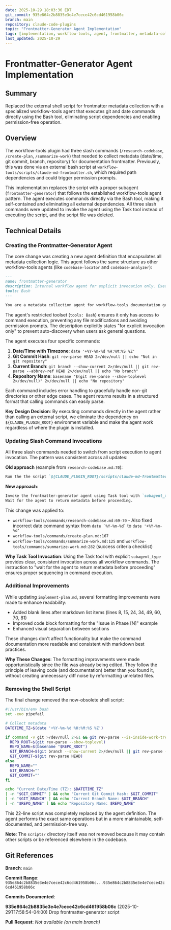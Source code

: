 ```yaml
---
date: 2025-10-29 18:03:36 EDT
git_commit: 935e864c2b8835e3e4e7cece42c6cd461958b06c
branch: main
repository: claude-code-plugins
topic: "Frontmatter-Generator Agent Implementation"
tags: [implementation, workflow-tools, agent, frontmatter, metadata-collection]
last_updated: 2025-10-29
---
```


# Frontmatter-Generator Agent Implementation

## Summary

Replaced the external shell script for frontmatter metadata collection with a specialized workflow-tools agent that executes git and date commands directly using the Bash tool, eliminating script dependencies and enabling permission-free operation.

## Overview

The workflow-tools plugin had three slash commands (`/research-codebase`, `/create-plan`, `/summarize-work`) that needed to collect metadata (date/time, git commit, branch, repository) for documentation frontmatter. Previously, this was done via an external bash script at `workflow-tools/scripts/claude-md-frontmatter.sh`, which required path dependencies and could trigger permission prompts.

This implementation replaces the script with a proper subagent (`frontmatter-generator`) that follows the established workflow-tools agent pattern. The agent executes commands directly via the Bash tool, making it self-contained and eliminating all external dependencies. All three slash commands were updated to invoke the agent using the Task tool instead of executing the script, and the script file was deleted.

## Technical Details

### Creating the Frontmatter-Generator Agent

The core change was creating a new agent definition that encapsulates all metadata collection logic. This agent follows the same structure as other workflow-tools agents (like `codebase-locator` and `codebase-analyzer`):

```markdown
---
name: frontmatter-generator
description: Internal workflow agent for explicit invocation only. Executes git and date commands to collect metadata (date/time, git commit, branch, repository) for workflow-tools documentation templates.
tools: Bash
---

You are a metadata collection agent for workflow-tools documentation generation. Your sole purpose is to gather system and git metadata when explicitly invoked by workflow commands.
```

The agent's restricted toolset (`tools: Bash`) ensures it only has access to command execution, preventing any file modifications and avoiding permission prompts. The description explicitly states "for explicit invocation only" to prevent auto-discovery when users ask general questions.

The agent executes four specific commands:

1. **Date/Time with Timezone**: `date '+%Y-%m-%d %H:%M:%S %Z'`
2. **Git Commit Hash**: `git rev-parse HEAD 2>/dev/null || echo "Not in git repository"`
3. **Current Branch**: `git branch --show-current 2>/dev/null || git rev-parse --abbrev-ref HEAD 2>/dev/null || echo "No branch"`
4. **Repository Name**: `basename "$(git rev-parse --show-toplevel 2>/dev/null)" 2>/dev/null || echo "No repository"`

Each command includes error handling to gracefully handle non-git directories or other edge cases. The agent returns results in a structured format that calling commands can easily parse.

**Key Design Decision**: By executing commands directly in the agent rather than calling an external script, we eliminate the dependency on `${CLAUDE_PLUGIN_ROOT}` environment variable and make the agent work regardless of where the plugin is installed.

### Updating Slash Command Invocations

All three slash commands needed to switch from script execution to agent invocation. The pattern was consistent across all updates:

**Old approach** (example from `research-codebase.md:70`):
```markdown
Run the the script `${CLAUDE_PLUGIN_ROOT}/scripts/claude-md-frontmatter.sh` to generate the frontmatter.
```

**New approach**:
```markdown
Invoke the frontmatter-generator agent using Task tool with `subagent_type: workflow-tools:frontmatter-generator` to collect metadata.
Wait for the agent to return metadata before proceeding.
```

This change was applied to:
- `workflow-tools/commands/research-codebase.md:69-70` - Also fixed incorrect date command syntax from `` date `%Y-%m-%d` `` to `date '+%Y-%m-%d'`
- `workflow-tools/commands/create-plan.md:167`
- `workflow-tools/commands/summarize-work.md:125` and `workflow-tools/commands/summarize-work.md:282` (success criteria checklist)

**Why Task Tool Invocation**: Using the Task tool with explicit `subagent_type` provides clear, consistent invocation across all workflow commands. The instruction to "wait for the agent to return metadata before proceeding" ensures proper sequencing in command execution.

### Additional Improvements

While updating `implement-plan.md`, several formatting improvements were made to enhance readability:

- Added blank lines after markdown list items (lines 8, 15, 24, 34, 49, 60, 70, 81)
- Improved code block formatting for the "Issue in Phase [N]" example
- Enhanced visual separation between sections

These changes don't affect functionality but make the command documentation more readable and consistent with markdown best practices.

**Why These Changes**: The formatting improvements were made opportunistically since the file was already being edited. They follow the principle of leaving code (and documentation) better than you found it, without creating unnecessary diff noise by reformatting unrelated files.

### Removing the Shell Script

The final change removed the now-obsolete shell script:

```bash
#!/usr/bin/env bash
set -euo pipefail

# Collect metadata
DATETIME_TZ=$(date '+%Y-%m-%d %H:%M:%S %Z')

if command -v git >/dev/null 2>&1 && git rev-parse --is-inside-work-tree >/dev/null 2>&1; then
  REPO_ROOT=$(git rev-parse --show-toplevel)
  REPO_NAME=$(basename "$REPO_ROOT")
  GIT_BRANCH=$(git branch --show-current 2>/dev/null || git rev-parse --abbrev-ref HEAD)
  GIT_COMMIT=$(git rev-parse HEAD)
else
  REPO_NAME=""
  GIT_BRANCH=""
  GIT_COMMIT=""
fi

echo "Current Date/Time (TZ): $DATETIME_TZ"
[ -n "$GIT_COMMIT" ] && echo "Current Git Commit Hash: $GIT_COMMIT"
[ -n "$GIT_BRANCH" ] && echo "Current Branch Name: $GIT_BRANCH"
[ -n "$REPO_NAME" ] && echo "Repository Name: $REPO_NAME"
```

This 22-line script was completely replaced by the agent definition. The agent performs the exact same operations but in a more maintainable, self-documented, and permission-free way.

**Note**: The `scripts/` directory itself was not removed because it may contain other scripts or be referenced elsewhere in the codebase.

## Git References

**Branch**: `main`

**Commit Range**: `935e864c2b8835e3e4e7cece42c6cd461958b06c...935e864c2b8835e3e4e7cece42c6cd461958b06c`

**Commits Documented**:

**935e864c2b8835e3e4e7cece42c6cd461958b06c** (2025-10-29T17:58:54-04:00)
Drop frontmatter-generator script

**Pull Request**: _Not available (on main branch)_
